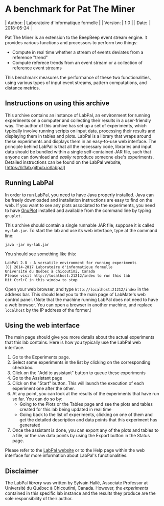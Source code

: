 A benchmark for Pat The Miner
=============================

| Author:      | Laboratoire d'informatique formelle |
| Version:     | 1.0                                 |
| Date:        | 2018-05-24                          |

Pat The Miner is an extension to the BeepBeep event stream engine.
It provides various functions and processors to perform two things:

- Compute in real time whether a stream of events deviates from a reference
  "trend"
- Compute referece trends from an event stream or a collection of reference
  event streams

This benchmark measures the performance of these two functionalities, using
various types of input event streams, pattern computations, and distance
metrics.

Instructions on using this archive
----------------------------------

This archive contains an instance of LabPal, an environment for running
experiments on a computer and collecting their results in a user-friendly way.
The author of this archive has set up a set of experiments, which typically
involve running scripts on input data, processing their results and displaying
them in tables and plots. LabPal is a library that wraps around these
experiments and displays them in an easy-to-use web interface. The principle
behind LabPal is that all the necessary code, libraries and input data should be
bundled within a single self-contained JAR file, such that anyone can download
and *easily* reproduce someone else's experiments. Detailed instructions can be
found on the LabPal website, [https://liflab.github.io/labpal]

Running LabPal
--------------

In order to run LabPal, you need to have Java properly installed. Java can be
freely downloaded and installation instructions are easy to find on the web.
If you want to see any plots associated to the experiments, you need to have
[GnuPlot](http://gnuplot.info) installed and available from the command line
by typing `gnuplot`.

This archive should contain a single runnable JAR file; suppose it is called
`my-lab.jar`. To start the lab and use its web interface, type at the command
line:

    java -jar my-lab.jar

You should see something like this:

    LabPal 2.8 - A versatile environment for running experiments
    (C) 2014-2017 Laboratoire d'informatique formelle
    Université du Québec à Chicoutimi, Canada
    Please visit http://localhost:21212/index to run this lab
    Hit Ctrl+C in this window to stop

Open your web browser, and type `http://localhost:21212/index` in the address
bar. This should lead you to the main page of LabMate's web control panel.
(Note that the machine running LabPal does not need to have a web browser.
You can open a browser in another machine, and replace `localhost` by the IP
address of the former.)

Using the web interface
-----------------------

The main page should give you more details about the actual experiments that
this lab contains. Here is how you typically use the LabPal web interface.

1. Go to the Experiments page.
2. Select some experiments in the list by clicking on the corresponding
   checkbox.
3. Click on the "Add to assistant" button to queue these experiments
4. Go to the Assistant page
5. Click on the "Start" button. This will launch the execution of each
   experiment one after the other.
6. At any point, you can look at the results of the experiments that have run so
   far. You can do so by:
   - Going to the Plots or the Tables page and see the plots and tables created
     for this lab being updated in real time
   - Going back to the list of experiments, clicking on one of them and get the
     detailed description and data points that this experiment has generated
7. Once the assistant is done, you can export any of the plots and tables to a
   file, or the raw data points by using the Export button in the Status page.

Please refer to the [LabPal website](https://liflab.github.io/labpal)
or to the Help page within the web interface for more information about
LabPal's functionalities.

Disclaimer
----------

The LabPal *library* was written by Sylvain Hallé, Associate Professor at
Université du Québec à Chicoutimi, Canada. However, the *experiments* contained 
in this specific lab instance and the results they produce are the sole
responsibility of their author.

<!-- :maxLineLen=80: -->